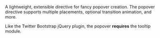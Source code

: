 A lightweight, extensible directive for fancy popover creation. The popover
directive supports multiple placements, optional transition animation, and more.

Like the Twitter Bootstrap jQuery plugin, the popover **requires** the tooltip
module.
